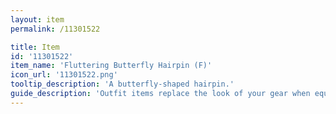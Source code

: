 ```yaml
---
layout: item
permalink: /11301522

title: Item
id: '11301522'
item_name: 'Fluttering Butterfly Hairpin (F)'
icon_url: '11301522.png'
tooltip_description: 'A butterfly-shaped hairpin.'
guide_description: 'Outfit items replace the look of your gear when equipped.'
---
```

